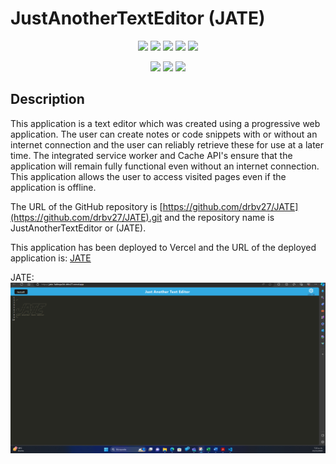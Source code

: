 # JustAnotherTextEditor (JATE)

<p align="center">
    <img src="https://img.shields.io/github/repo-size/drbv27/JATE" />
    <img src="https://img.shields.io/github/languages/top/drbv27/JATE"  />
    <img src="https://img.shields.io/github/issues/drbv27/JATE" />
    <img src="https://img.shields.io/github/last-commit/drbv27/JATE" >
    <a href="https://github.com/drbv27/"><img src="https://img.shields.io/github/followers/drbv27?style=social" target="_blank" /></a>
</p>

<p align="center">
    <img src="https://img.shields.io/badge/Node-green" />
    <img src="https://img.shields.io/badge/Webpack-yellow" />
    <img src="https://img.shields.io/badge/babel-orange" />


## Description 

This application is a text editor which was created using a progressive web application. The user can create notes or code snippets with or without an internet connection and the user can reliably retrieve these for use at a later time. 
The integrated service worker and Cache API's ensure that the application will remain fully functional even without an internet connection. This application allows the user to access visited pages even if the application is offline.

The URL of the GitHub repository is [https://github.com/drbv27/JATE](https://github.com/drbv27/JATE).git and the repository name is JustAnotherTextEditor or (JATE).

This application has been deployed to Vercel and the URL of the deployed application is:
[JATE](https://jate-1akhxpa3d-drbv27.vercel.app/)

JATE: ![image](https://github.com/drbv27/JATE/blob/main/client/src/images/jate.png)

